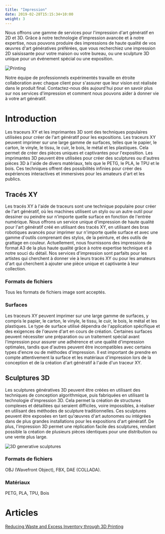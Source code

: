 ```yaml
---
title: "Impression"
date: 2019-02-28T15:15:34+10:00
weight: 3
---
```


Nous offrons une gamme de services pour l'impression d'art génératif en 2D et 3D. Grâce à notre technologie d'impression avancée et à notre expertise, nous pouvons produire des impressions de haute qualité de vos œuvres d'art génératives préférées, que vous recherchiez une impression 2D saisissante pour votre maison ou votre bureau, ou une sculpture 3D unique pour un événement spécial ou une exposition.

![Printing](/images/printing.png)

Notre équipe de professionnels expérimentés travaille en étroite collaboration avec chaque client pour s'assurer que leur vision est réalisée dans le produit final. Contactez-nous dès aujourd'hui pour en savoir plus sur nos services d'impression et comment nous pouvons aider à donner vie à votre art génératif.

# Introduction

Les traceurs XY et les imprimantes 3D sont des techniques populaires utilisées pour créer de l'art génératif pour les expositions. Les traceurs XY peuvent imprimer sur une large gamme de surfaces, telles que le papier, le carton, le vinyle, le tissu, le cuir, le bois, le métal et les plastiques. Cela permet de créer des pièces uniques et captivantes pour l'exposition. Les imprimantes 3D peuvent être utilisées pour créer des sculptures ou d'autres pièces 3D à l'aide de divers matériaux, tels que le PETG, le PLA, le TPU et le bois. Ces techniques offrent des possibilités infinies pour créer des expériences interactives et immersives pour les amateurs d'art et les publics.

## Tracés XY

Les tracés XY à l'aide de traceurs sont une technique populaire pour créer de l'art génératif, où les machines utilisent un stylo ou un autre outil pour dessiner ou peindre sur n'importe quelle surface en fonction de l'entrée numérique. Nous offrons un service unique d'impression de haute qualité pour l'art génératif créé en utilisant des tracés XY, en utilisant des bras robotiques avancés pour imprimer sur n'importe quelle surface et avec une gamme d'outils comprenant des stylos, de la peinture, et des outils de grattage en couleur. Actuellement, nous fournissons des impressions de format A3 de la plus haute qualité grâce à notre expertise technique et à notre souci du détail. Nos services d'impression sont parfaits pour les artistes qui cherchent à donner vie à leurs tracés XY ou pour les amateurs d'art qui cherchent à ajouter une pièce unique et captivante à leur collection.

### Formats de fichiers

Tous les formats de fichiers image sont acceptés.

### Surfaces

Les traceurs XY peuvent imprimer sur une large gamme de surfaces, y compris le papier, le carton, le vinyle, le tissu, le cuir, le bois, le métal et les plastiques. Le type de surface utilisé dépendra de l'application spécifique et des exigences de l'œuvre d'art en cours de création. Certaines surfaces peuvent nécessiter une préparation ou un traitement spécial avant l'impression pour assurer une adhérence et une qualité d'impression optimales, tandis que d'autres peuvent être incompatibles avec certains types d'encre ou de méthodes d'impression. Il est important de prendre en compte attentivement la surface et les matériaux d'impression lors de la conception et de la création d'art génératif à l'aide d'un traceur XY.

## Sculptures 3D

Les sculptures génératives 3D peuvent être créées en utilisant des techniques de conception algorithmique, puis fabriquées en utilisant la technologie d'impression 3D. Cela permet la création de structures complexes et détaillées qui seraient difficiles, voire impossibles, à réaliser en utilisant des méthodes de sculpture traditionnelles. Ces sculptures peuvent être exposées en tant qu'œuvres d'art autonomes ou intégrées dans de plus grandes installations pour les expositions d'art génératif. De plus, l'impression 3D permet une réplication facile des sculptures, rendant possible la création de plusieurs pièces identiques pour une distribution ou une vente plus large.

![3D generative sculptures](/images/illustrations/sculptures.png)

### Formats de fichiers

OBJ (Wavefront Object), FBX, DAE (COLLADA).

### Matériaux

PETG, PLA, TPU, Bois

# Articles

[Reducing Waste and Excess Inventory through 3D Printing](https://medium.com/@guillaumelauzier/reducing-waste-and-excess-inventory-through-3d-printing-5609fd039dd6)



